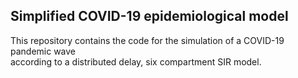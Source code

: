 ## Simplified COVID-19 epidemiological model

This repository contains the code for the simulation of a COVID-19 pandemic wave  
according to a distributed delay, six compartment SIR model.
